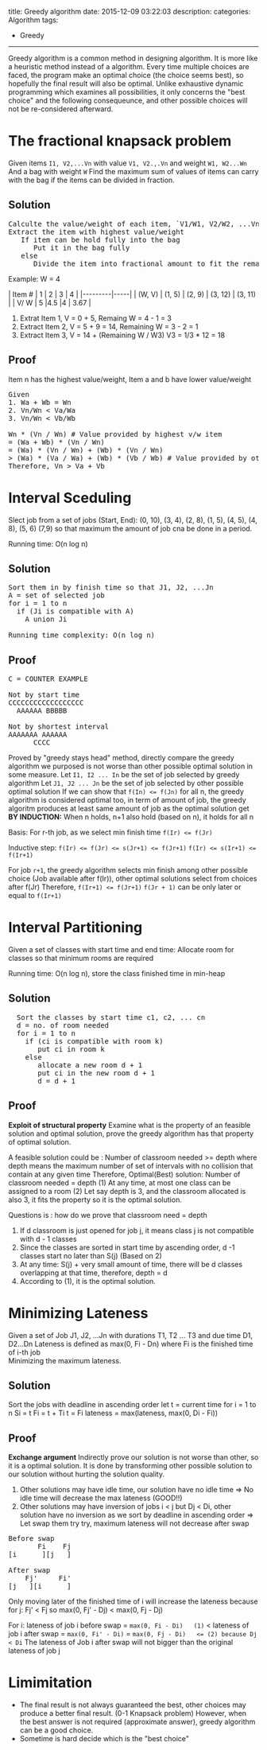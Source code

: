 title: Greedy algorithm
date: 2015-12-09 03:22:03
description:
categories: Algorithm
tags:
- Greedy
---
Greedy algorithm is a common method in designing algorithm. It is more like a heuristic method instead of a algorithm. Every time multiple choices are faced, the program make an optimal choice (the choice seems best), so hopefully the final result will also be optimal. Unlike exhaustive dynamic programming  which examines all possibilities, it only concerns the "best choice" and the following consequeunce, and other possible choices will not be re-considered afterward.

# The fractional knapsack problem
Given items `I1, V2,...Vn` with value `V1, V2.,.Vn` and weight `W1, W2...Wn`
And a bag with weight `W`
Find the maximum sum of values of items can carry with the bag if the items can be divided in fraction.

## Solution
<pre class="sample">
Calculte the value/weight of each item, `V1/W1, V2/W2, ...Vn/Wn`
Extract the item with highest value/weight
   If item can be hold fully into the bag
      Put it in the bag fully
   else 
      Divide the item into fractional amount to fit the remaining space in the bag
</pre>

Example:
W = 4


|  Item # | 1      | 2      | 3       | 4       | 
|---------|-----|
|  (W, V) | (1, 5) | (2, 9) | (3, 12) | (3, 11) |
|  V/ W   |   5     |4.5    |4      | 3.67      |

1. Extrat Item 1, V = 0 + 5, Remaing W = 4 - 1 = 3
2. Extract Item 2, V = 5 + 9 = 14, Remaining W = 3 - 2 = 1
3. Extract Item 3, V = 14 + (Remaining W / W3) V3 = 1/3 * 12 = 18

## Proof
Item n has the highest value/weight, 
Item a and b have lower value/weight

<pre class="sample">
Given 
1. Wa + Wb = Wn
2. Vn/Wn < Va/Wa 
3. Vn/Wn < Vb/Wb

Wn * (Vn / Wn) # Value provided by highest v/w item
= (Wa + Wb) * (Vn / Wn)
= (Wa) * (Vn / Wn) + (Wb) * (Vn / Wn)
> (Wa) * (Va / Wa) + (Wb) * (Vb / Wb) # Value provided by other lower v/w items with equal weight
Therefore, Vn > Va + Vb
</pre>

# Interval Sceduling
Slect job from a set of jobs (Start, End): (0, 10), (3, 4), (2, 8), (1, 5), (4, 5), (4, 8), (5, 6) (7,9)
so that maximum the amount of job cna be done in a period.

Running time: O(n log n)

## Solution
<pre class="sample">
Sort them in by finish time so that J1, J2, ...Jn
A = set of selected job
for i = 1 to n
  if (Ji is compatible with A)
    A union Ji

Running time complexity: O(n log n)
</pre>

## Proof
<pre class="sample">
C = COUNTER EXAMPLE

Not by start time
CCCCCCCCCCCCCCCCCC
  AAAAAA BBBBB

Not by shortest interval
AAAAAAA AAAAAA
      CCCC
</pre>

Proved by "greedy stays head" method, directly compare the greedy algorithm we purposed is not worse than other possible optimal solution in some measure.
Let `I1, I2 ... In` be the set of job selected by greedy algorithm
Let `J1, J2 ... Jn` be the set of job selected by other possible optimal solution
If we can show that `f(In) <= f(Jn)` for all n, the greedy algorithm is considered optimal too, in term of amount of job, the greedy algoritm produces at least same amount of job as the optimal solution get
**BY INDUCTION:** 
When n holds, n+1 also hold (based on n), it holds for all n

Basis: For r-th job, as we select min finish time
`f(Ir) <= f(Jr)`

Inductive step: 
`f(Ir) <= f(Jr) <= s(Jr+1) <= f(Jr+1)`
`f(Ir) <= s(Ir+1) <= f(Ir+1)`

For job `r+1`, the greedy algorithm selects min finish among other possible choice (Job available after f(Ir)), other optimal solutions select from choices after f(Jr)
Therefore, `f(Ir+1) <= f(Jr+1)`
`f(Jr + 1)` can be only later or equal to `f(Ir+1)`

# Interval Partitioning
Given a set of classes with start time and end time:
Allocate room for classes so that minimum rooms are required

Running time: O(n log n), store the class finished time in min-heap

## Solution
<pre class="sample">
  Sort the classes by start time c1, c2, ... cn
  d = no. of room needed
  for i = 1 to n
    if (ci is compatible with room k)
       put ci in room k
    else
       allocate a new room d + 1
       put ci in the new room d + 1
       d = d + 1
</pre>


## Proof
**Exploit of structural property**
Examine what is the property of an feasible solution and optimal solution, prove the greedy algorithm has that property of optimal solution.

A feasible solution could be : Number of classroom needed >= depth
where depth means the maximum number of set of intervals with no collision that contain at any given time
Therefore, Optimal(Best) solution: Number of classroom needed = depth (1)
At any time, at most one class can be assigned to a room (2)
Let say depth is 3, and the classroom allocated is also 3, it fits the property so it is the optimal solution. 

Questions is : how do we prove that classroom need = depth
1. If d classroom is just opened for job j, it means class j is not compatible with d - 1 classes
2. Since the classes are sorted in start time by ascending order, d -1 classes start no later than S(j) (Based on 2)
3. At any time: S(j) + very small amount of time, there will be d classes overlapping at that time, therefore, depth = d 
4. According to (1), it is the optimal solution.

# Minimizing Lateness
Given a set of Job J1, J2, ...Jn with durations T1, T2 ... T3 and due time D1, D2...Dn
Lateness is defined as max(0, Fi - Dn) where Fi is the finished time of i-th job  
Minimizing the maximum lateness. 

## Solution
Sort the jobs with deadline in ascending order
let t = current time
for i = 1 to n
  Si = t
  Fi = t + Ti
  t = Fi
lateness = max(lateness, max(0, Di - Fi))

## Proof
**Exchange argument**
Indirectly prove our solution is not worse than other, so it is a optimal solution. 
It is done by transforming other possible solution to our solution without hurting the solution quality.

1. Other solutions may have idle time, our solution have no idle time
=> No idle time will decrease the max lateness (GOOD!!)
2. Other solutions may have inversion of jobs i < j but Dj < Di, other solution have no inversion as we sort by deadline in ascending order
=> Let swap them try try, maximum lateness will not decrease after swap

<pre class="sample">
Before swap
       Fi    Fj 
[i      ][j   ]

After swap
    Fj'     Fi' 
[j   ][i      ]
</pre>


Only moving later of the finished time of i will increase the lateness
because for j: Fj' < Fj so max(0, Fj' - Dj) < max(0, Fj - Dj) 

For i:
lateness of job i before swap = `max(0, Fi - Di)   (1)`
<
lateness of job i after swap  = `max(0, Fi' - Di)` = `max(0, Fj - Di)   <= (2) because Dj < Di` 
The lateness of Job i after swap will not bigger than the original lateness of job j



# Limimitation 
- The final result is not always guaranteed the best, other choices may produce a better final result. (0-1 Knapsack problem) However, when the best answer is not required (approximate answer), greedy algorithm can be a good choice.
- Sometime is hard decide which is the "best choice"